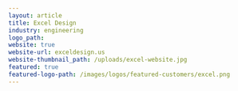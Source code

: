 ```yaml
---
layout: article
title: Excel Design
industry: engineering
logo_path:
website: true
website-url: exceldesign.us
website-thumbnail_path: /uploads/excel-website.jpg
featured: true
featured-logo-path: /images/logos/featured-customers/excel.png 
---
```



